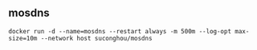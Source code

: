## mosdns



```
docker run -d --name=mosdns --restart always -m 500m --log-opt max-size=10m --network host suconghou/mosdns

```